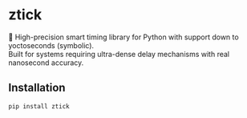 # ztick

📌 High-precision smart timing library for Python with support down to yoctoseconds (symbolic).  
Built for systems requiring ultra-dense delay mechanisms with real nanosecond accuracy.

## Installation

```bash
pip install ztick
